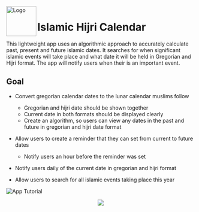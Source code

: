 <img align="left" width="80" height="80" src="https://github.com/ish2nv/islamic_calendar/blob/master/logoimg/hijriimg.png" alt="Logo">

# Islamic Hijri Calendar

This lightweight app uses an algorithmic approach to accurately calculate past, present and future islamic dates. It searches for when significant islamic events will take place and what date it will be held in Gregorian and Hijri format. The app will notify users when their is an important event.

## Goal

* Convert gregorian calendar dates to the lunar calendar muslims follow
    - Gregorian and hijri date should be shown together
    - Current date in both formats should be displayed clearly
    - Create an algorithm, so users can view any dates in the past and future in gregorian and hijri date format
    
* Allow users to create a reminder that they can set from current to future dates
    - Notify users an hour before the reminder was set
    
* Notify users daily of the current date in gregorian and hijri format

* Allow users to search for all islamic events taking place this year


![App Tutorial](https://github.com/ish2nv/islamic_calendar/blob/master/logoimg/hijrigiftutorial2.gif)
<p align="center">
  <img src="https://github.com/ish2nv/islamic_calendar/blob/master/logoimg/hijrigiftutorial2.gif">
</p>
